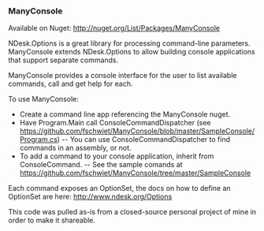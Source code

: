### ManyConsole

Available on Nuget: http://nuget.org/List/Packages/ManyConsole

NDesk.Options is a great library for processing command-line parameters.  ManyConsole extends NDesk.Options to allow building console applications that support separate commands.

ManyConsole provides a console interface for the user to list available commands, call and get help for each.

To use ManyConsole:

- Create a command line app referencing the ManyConsole nuget.
- Have Program.Main call ConsoleCommandDispatcher (see https://github.com/fschwiet/ManyConsole/blob/master/SampleConsole/Program.cs)
-- You can use ConsoleCommandDispatcher to find commands in an assembly, or not.
- To add a command to your console application, inherit from ConsoleCommand.
-- See the sample comands at https://github.com/fschwiet/ManyConsole/tree/master/SampleConsole

Each command exposes an OptionSet, the docs on how to define an OptionSet are here: http://www.ndesk.org/Options

This code was pulled as-is from a closed-source personal project of mine in order to make it shareable.